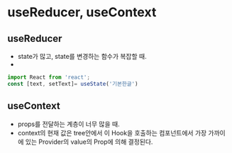 # useReducer, useContext

## useReducer
- state가 많고, state를 변경하는 함수가 복잡할 때.
- 
```javascript react
import React from 'react';
const [text, setText]= useState('기본한글')
```

## useContext
- props를 전달하는 계층이 너무 많을 때.
- context의 현재 값은 tree안에서 이 Hook을 호출하는 컴포넌트에서 가장 가까이에 있는 Provider의 value의 Prop에 의해 결정된다.